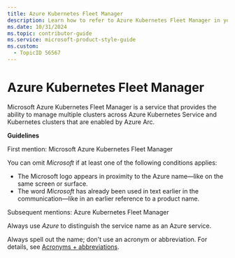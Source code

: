 ```yaml
---
title: Azure Kubernetes Fleet Manager
description: Learn how to refer to Azure Kubernetes Fleet Manager in your content.
ms.date: 10/31/2024
ms.topic: contributor-guide
ms.service: microsoft-product-style-guide
ms.custom:
  - TopicID 56567
---
```



# Azure Kubernetes Fleet Manager

Microsoft Azure Kubernetes Fleet Manager is a service that provides the ability to manage multiple clusters across Azure Kubernetes Service and Kubernetes clusters that are enabled by Azure Arc.

**Guidelines**

First mention: Microsoft Azure Kubernetes Fleet Manager

You can omit *Microsoft* if at least one of the following conditions applies:

- The Microsoft logo appears in proximity to the Azure name—like on the same screen or surface.
- The word *Microsoft* has already been used in text earlier in the communication—like in an earlier reference to a product name.

Subsequent mentions: Azure Kubernetes Fleet Manager

Always use *Azure* to distinguish the service name as an Azure service.

Always spell out the name; don't use an acronym or abbreviation. For details, see [Acronyms + abbreviations](~\acronyms-and-abbreviations.md).



